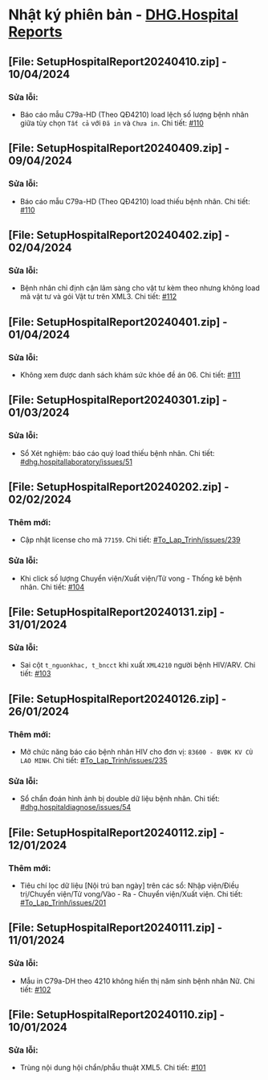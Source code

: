 # Nhật ký phiên bản - [DHG.Hospital Reports](https://gofile.me/78TQg/9ZlS3PeMl)

## [File: SetupHospitalReport20240410.zip] - 10/04/2024
### Sửa lỗi:
- Báo cáo mẫu C79a-HD (Theo QĐ4210) load lệch số lượng bệnh nhân giữa tùy chọn `Tất cả` với `Đã in` và `Chưa in`. Chi tiết: [#110](https://github.com/dh-hos/dhg.hospitalreports/issues/110#issuecomment-2044082227)

## [File: SetupHospitalReport20240409.zip] - 09/04/2024
### Sửa lỗi:
- Báo cáo mẫu C79a-HD (Theo QĐ4210) load thiếu bệnh nhân. Chi tiết: [#110](https://github.com/dh-hos/dhg.hospitalreports/issues/110)

## [File: SetupHospitalReport20240402.zip] - 02/04/2024
### Sửa lỗi:
- Bệnh nhân chỉ định cận lâm sàng cho vật tư kèm theo nhưng không load mã vật tư và gói Vật tư trên XML3. Chi tiết: [#112](https://github.com/dh-hos/dhg.hospitalreports/issues/112)

## [File: SetupHospitalReport20240401.zip] - 01/04/2024
### Sửa lỗi:
- Không xem được danh sách khám sức khỏe đề án 06. Chi tiết: [#111](https://github.com/dh-hos/dhg.hospitalreports/issues/111)

## [File: SetupHospitalReport20240301.zip] - 01/03/2024
### Sửa lỗi:
- Sổ Xét nghiệm: báo cáo quý load thiếu bệnh nhân. Chi tiết: [#dhg.hospitallaboratory/issues/51](https://github.com/dh-hos/dhg.hospitallaboratory/issues/51)

## [File: SetupHospitalReport20240202.zip] - 02/02/2024
### Thêm mới:
- Cập nhật license cho mã `77159`. Chi tiết: [#To_Lap_Trinh/issues/239](https://github.com/dh-hos/To_Lap_Trinh/issues/239)
### Sửa lỗi:
- Khi click số lượng Chuyển viện/Xuất viện/Tử vong - Thống kê bệnh nhân. Chi tiết: [#104](https://github.com/dh-hos/dhg.hospitalreports/issues/104)

## [File: SetupHospitalReport20240131.zip] - 31/01/2024
### Sửa lỗi:
- Sai cột `t_nguonkhac, t_bncct` khi xuất `XML4210` người bệnh HIV/ARV. Chi tiết: [#103](https://github.com/dh-hos/dhg.hospitalreports/issues/103)

## [File: SetupHospitalReport20240126.zip] - 26/01/2024
### Thêm mới:
- Mở chức năng báo cáo bệnh nhân HIV cho đơn vị: `83600 - BVĐK KV CÙ LAO MINH`. Chi tiết: [#To_Lap_Trinh/issues/235](https://github.com/dh-hos/To_Lap_Trinh/issues/235)
### Sửa lỗi:
- Sổ chẩn đoán hình ảnh bị double dữ liệu bệnh nhân. Chi tiết: [#dhg.hospitaldiagnose/issues/54](https://github.com/dh-hos/dhg.hospitaldiagnose/issues/54)

## [File: SetupHospitalReport20240112.zip] - 12/01/2024
### Thêm mới:
- Tiêu chí lọc dữ liệu [Nội trú ban ngày] trên các sổ: Nhập viện/Điều trị/Chuyển viện/Tử vong/Vào - Ra - Chuyển viện/Xuất viện. Chi tiết: [#To_Lap_Trinh/issues/201](https://github.com/dh-hos/To_Lap_Trinh/issues/201)

## [File: SetupHospitalReport20240111.zip] - 11/01/2024
### Sửa lỗi:
- Mẫu in C79a-DH theo 4210 không hiển thị năm sinh bệnh nhân Nữ. Chi tiết: [#102](https://github.com/dh-hos/dhg.hospitalreports/issues/102)

## [File: SetupHospitalReport20240110.zip] - 10/01/2024
### Sửa lỗi:
- Trùng nội dung hội chẩn/phẫu thuật XML5. Chi tiết: [#101](https://github.com/dh-hos/dhg.hospitalreports/issues/101)
